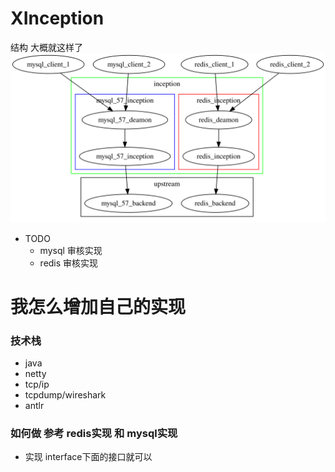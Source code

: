 # XInception
结构 大概就这样了
![结构](./doc/img.svg)
- TODO 
  - mysql  审核实现 
  - redis  审核实现
  
# 我怎么增加自己的实现
### 技术栈
  - java
  - netty
  - tcp/ip
  - tcpdump/wireshark
  - antlr
### 如何做 参考 redis实现 和 mysql实现
  - 实现 interface下面的接口就可以